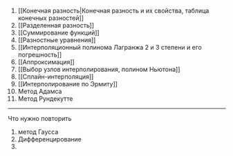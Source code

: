 1. [[Конечная разность|Конечная разность и их свойства, таблица конечных разностей]] 
2. [[Разделенная разность]]
3. [[Суммирование функций]] 
4. [[Разностные уравнения]] 
5. [[Интерполяционный полинома Лагранжа 2 и 3 степени и его погрешность]]
6. [[Аппроксимация]]
7. [[Выбор узлов интерполирования, полином Ньютона]]
8. [[Сплайн-интерполяция]] 
9. [[Интерполирование по Эрмиту]] 
10. Метод Адамса 
11. Метод Рундекутте 

---
Что нужно повторить
1) метод Гаусса
2) Дифференцирование
3) 


